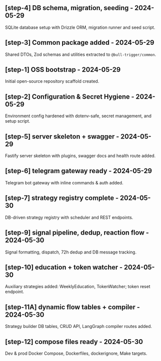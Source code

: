 ## [step-4] DB schema, migration, seeding - 2024-05-29

SQLite database setup with Drizzle ORM, migration runner and seed script.

## [step-3] Common package added - 2024-05-29

Shared DTOs, Zod schemas and utilities extracted to `@bull-trigger/common`.

## [step-1] OSS bootstrap - 2024-05-29

Initial open-source repository scaffold created. 

## [step-2] Configuration & Secret Hygiene - 2024-05-29

Environment config hardened with dotenv-safe, secret management, and setup script. 

## [step-5] server skeleton + swagger - 2024-05-29

Fastify server skeleton with plugins, swagger docs and health route added. 

## [step-6] telegram gateway ready - 2024-05-29

Telegram bot gateway with inline commands & auth added. 

## [step-7] strategy registry complete - 2024-05-30

DB-driven strategy registry with scheduler and REST endpoints. 

## [step-9] signal pipeline, dedup, reaction flow - 2024-05-30

Signal formatting, dispatch, 72h dedup and DB message tracking. 

## [step-10] education + token watcher - 2024-05-30

Auxiliary strategies added: WeeklyEducation, TokenWatcher; token reset endpoint. 

## [step-11A] dynamic flow tables + compiler - 2024-05-30

Strategy builder DB tables, CRUD API, LangGraph compiler routes added. 

## [step-12] compose files ready - 2024-05-30

Dev & prod Docker Compose, Dockerfiles, dockerignore, Make targets. 